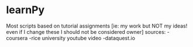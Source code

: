 # learnPy
Most scripts based on tutorial assignments [ie: my work but NOT my ideas! even if I change these I should not be considered owner]
sources:
-coursera
-rice university youtube video
-dataquest.io
